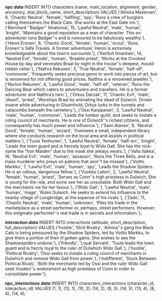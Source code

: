 ***npc data***
INSERT INTO characters (name, main_location, alignment, gender, ancestory, stat_block_name, short_description) VALUES
('Almina Mastonen', 6, 'Chaotic Neutral', 'female', 'halfling', 'spy', 'Runs a crew of burglars calling themselves the Black Cats. She works at the East Gate inn.'),
('Bernhard ''Badger'' Ilmatoivia', 15, 'Lawful Neutral', 'male', 'human', 'knight', 'Maintains a good reputation as a man of character. This ex-adventurer runs Badger''s and is rumoured to be fabulously wealthy.'),
('Henni Eronen', 8, 'Chaotic Good', 'female', 'human', 'scout', 'Runs Eronen''s Safe Travels. A former adventurer, Henni is extremely knowledgeable about the town’s surrounds.'),
('Kerttuli Ilmarinen', 14, 'Neutral Evil', 'female', 'human', 'Braalite priest', 'Works at the Crooked House by day and venerates Braal by night in the house''s deepest, mould-ridden cellar.'),
('Nalhra Rekunen', 5, 'True Neutral', 'female', 'half-elf', 'commoner', 'Frequently seeks precious gems to work into pieces of art, but is renowned for not offering good prices. Nalthra is a renowned jeweller.'),
('Nurlon Rekunen', 4, 'Lawful Good', 'male', 'half-elf', 'veteran', 'Runs the Dancing Bear which caters to adventurers and travellers. He is a former adventurer and Nalthra’s twin.'),
('Orkus Darzak', 11, 'Chaotic Evil', 'male', 'dwarf', 'priest', 'Worships Braal by animating the dead of Dulwich. Driven insane while adventuring in Gloamhold, Orkus lurks in the tunnels and catacombs beneath the cemetery.'),
('Ossi Karppanen', 3, 'Lawful Neutral', 'male', 'human', 'commoner', 'Leads the lumber guild, and seeks to instate a ruling council of merchants. He is one of Dulwich''s richest citizens, and consequently has much power and influence.'),
('Saini Alanen', 9, 'Neutral Good', 'female', 'human', 'wizard', 'Oversees a small, independent library where she conducts research on the local area and assists in political matters.'),
('Tuula Tenhunen', 1, 'Lawful Neutral', 'female', 'half-orc', 'knight', 'Leads the town guard and is fiercely loyal to Wido Gall. She has the nick-name the “Iron Maiden” due to the mask she always wears.'),
('Valto Ilakka', 16, 'Neutral Evil', 'male', 'human', 'assassin', 'Runs the Three Bells, and is a mass murderer who preys on patrons that won''t be missed.'),
('Voitto Markku', 7, 'Lawful Evil', 'male', 'human', 'spy', 'Leads the Shadow Spiders. He is an odious, dangerous fellow.'),
('Vuokko Laiten', 2, 'Lawful Neutral', 'female', 'human', 'priest', 'Serves as Conn''s high priestess in Dulwich, She is young for the role, and some see her as unsuitable. Both Wido Gall and the merchants vie for her favour.'),
('Wido Gall', 1, 'Lawful Neutral', 'male', 'human', 'mage', 'Rules  Dulwich.  He seeks to extend his influence to the nearby village of Longbridge, at the expense of his rivals.'),
('Zado', 11, 'Chaotic Neutral', 'male', 'human', 'unknown', 'Plies his trade in the marketplace as a street performer or, perhaps, street performers. However, this enigmatic performer''s real trade is in secrets and information.');

***interaction data***
INSERT INTO interactions (attitude, short_description, full_description) VALUES
('hostile', 'Illicit Rivalry', 'Almina''s gang the Black Cats is being pressured by the Shadow Spiders, led by Voitto Markku, to give them a portion of their ill gotten gains. She wishes to see the Shadowspiders undone.'),
('friendly', 'Loyal Servant', 'Tuula leads the town guard and is fiercly loyal to the ruler of Dulwhich Wido Gall.'),
('hostile', 'Political Rivalry', 'Ossi seeks to instate a ruling council of merchants in Dulwhich and remove Wido Gall from power.'),
('indifferent', 'Stuck Between Political Rivals', 'Both the merchants led by Ossi and the ruler Wido Gall seek Vuokko''s endorsment as high priestess of Conn in order to consolidate power.');

***npc_interactions data***
INSERT INTO characters_interactions (character_id, interaction_id) VALUES
(1, 1),
(12, 1),
(10, 2),
(14, 2),
(8, 3),
(14, 3),
(13, 4),
(8, 4),
(14, 4);